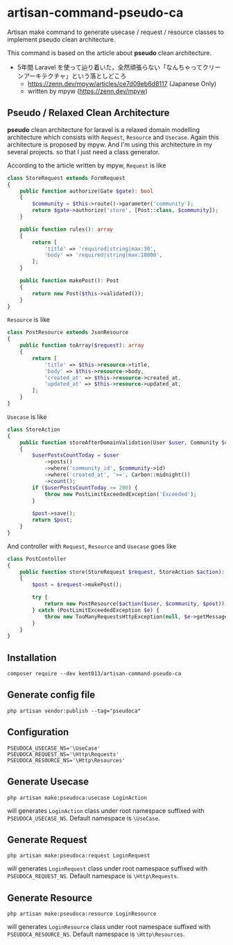 # artisan-command-pseudo-ca
Artisan make command to generate usecase / request / resource classes to implement pseudo clean architecture.

This command is based on the article about **pseudo** clean architecture.

- 5年間 Laravel を使って辿り着いた，全然頑張らない「なんちゃってクリーンアーキテクチャ」という落としどころ
    - https://zenn.dev/mpyw/articles/ce7d09eb6d8117 (Japanese Only)
    - written by mpyw (https://zenn.dev/mpyw)

## Pseudo / Relaxed Clean Architecture

**pseudo** clean architecture for laravel is a relaxed domain modelling architecture which consists with `Request`, `Resource` and `Usecase`.
Again this architecture is proposed by mpyw. And I'm using this architecture in my several projects. so that I just need a class generator.

According to the article written by mpyw, `Request` is like

```php
class StoreRequest extends FormRequest
{
    public function authorize(Gate $gate): bool
    {
        $community = $this->route()->parameter('community');
	    return $gate->authorize('store', [Post::class, $community]);
    }

    public function rules(): array
    {
        return [
            'title' => 'required|string|max:30',
            'body' => 'required|string|max:10000',
        ];
    }

    public function makePost(): Post
    {
        return new Post($this->validated());
    }
}
```

`Resource` is like

```php
class PostResource extends JsonResource
{
    public function toArray($request): array
    {
        return [
            'title' => $this->resource->title,
            'body' => $this->resource->body,
            'created_at' => $this->resource->created_at,
            'updated_at' => $this->resource->updated_at, 
        ];
    }
}
```

`Usecase` is like 

```php
class StoreAction
{
    public function storeAfterDomainValidation(User $user, Community $community): self
    {
        $userPostsCountToday = $user
            ->posts()
            ->where('community_id', $community->id)
            ->where('created_at', '>=', Carbon::midnight())
            ->count();
        if ($userPostsCountToday >= 200) {
            throw new PostLimitExceededException('Exceeded');
        }
        
        $post->save();
        return $post;
    }
}
```

And controller with `Request`, `Resource` and `Usecase` goes like

```php
class PostContoller
{
    public function store(StoreRequest $request, StoreAction $action): PostResource
    {
        $post = $request->makePost();

        try {
            return new PostResource($action($user, $community, $post));
        } catch (PostLimitExceededException $e) {
            throw new TooManyRequestsHttpException(null, $e->getMessage(), $e);
        }
    }
}
```

## Installation

```
composer require --dev kent013/artisan-command-pseudo-ca
```

## Generate config file

```
php artisan vendor:publish --tag="pseudoca"
```

## Configuration

```
PSEUDOCA_USECASE_NS='\UseCase'
PSEUDOCA_REQUEST_NS='\Http\Requests'
PSEUDOCA_RESOURCE_NS='\Http\Resources'
```

## Generate Usecase

```
php artisan make:pseudoca:usecase LoginAction
```

will generates `LoginAction` class under root namespace suffixed with `PSEUDOCA_USECASE_NS`. Default namespace is `\UseCase`.


## Generate Request

```
php artisan make:pseudoca:request LoginRequest
```

will generates `LoginRequest` class under root namespace suffixed with `PSEUDOCA_REQUEST_NS`. Default namespace is `\Http\Requests`.


## Generate Resource

```
php artisan make:pseudoca:resource LoginResource
```

will generates `LoginResource` class under root namespace suffixed with `PSEUDOCA_RESOURCE_NS`. Default namespace is `\Http\Resources`.
